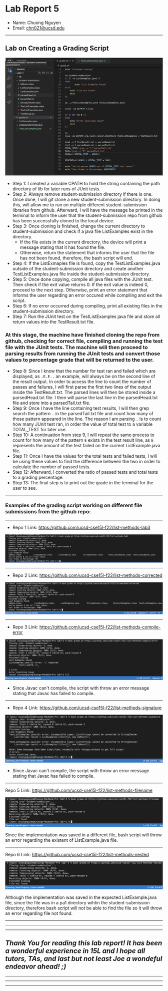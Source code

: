 # Lab Report 5

- Name: Chuong Nguyen
- Email: chn021@ucsd.edu
---

## Lab on Creating a Grading Script

![Image1](/Report_5_Images/Image1.png)

- Step 1: I created a variable CPATH to hold the string containing the path directory of lib for later runs of JUnit tests.
- Step 2: Always remove student-submission directory if there is one. Once done, I will git clone a new student-submission directory. In doing this, will allow me to run on multiple different student-submission libraries from github. Afterward, I will have the message be printed in the terminal to inform the user that the student-submission repo from github has been successfully cloned to the local device.
- Step 3: Once cloning is finished, change the current directory to student-submission and check if a java file ListExamples exist in the directory.
    - If the file exists in the current directory, the device will print a message stating that it has found the file.
    - Otherwise, return the statement that informs the user that the file has not been found, therefore, the bash script will end.
- Step 4: If the ListExmaples file is found, copy the TestListExamples.java outside of the student-submission directory and create another TestListExamples.java file inside the student-submission directory.
- Step 5: Once done copying, compile all java files with the JUnit test. Then check if the exit value returns 0. If the exit value is indeed 0, proceed to the next step. Otherwise, print an error statement that informs the user regarding an error occured while compiling and exit the script.
- Step 6: If no error occurred during compiling, print all existing files in the student-submission directory. 
- Step 7: Run the JUnit test on the TestListExamples java file and store all return values into the TestResult.txt file.

### At this stage, the machine have finished cloning the repo from github, checking for correct file, compiling and running the test file with the JUnit tests. The machine will then proceed to parsing results from running the JUnit tests and convert those values to percentage grade that will be returned to the user.

- Step 8: Since I know that the number for test ran and failed which are displayed, as ```.E.E..``` an example, will always be on the second line of the result output. In order to access the line to count the number of passes and failures, I will first parse the first two lines of the output inside the TestResult.txt. The parsed lines will then be stored inside a parsedHead.txt file. I then will parse the last line in the parsedHead.txt file and store into a parsedTail.txt file.
- Step 9: Once I have the line containing test results, I will then grep search the pattern ```.``` in the parsedTail.txt file and count how many of those pattern appeared in the line. The reason I am parsing ```.``` is to count how many JUnit test ran, in order the value of total test to a variable TOTAL_TEST for later use.
- Step 10: A continuation from step 9, I will repeat the same process to count for how many of the pattern ```E``` exists in the test result line, as ```E``` represents the amount of the test failed on the current ListExample.java file.
- Step 11: Once I have the values for the total tests and failed tests, I will be using these values to find the difference between the two in order to calculate the number of passed tests.
- Step 12: Afterward, I converted the ratio of passed tests and total tests to a grading percentage.
- Step 13: The final step is to print out the grade in the terminal for the user to see.
---

### Examples of the grading script working on different file submissions from the github repo:

---

- Repo 1 Link: https://github.com/ucsd-cse15l-f22/list-methods-lab3

![Image2](/Report_5_Images/Image2.png)

---

- Repo 2 Link: https://github.com/ucsd-cse15l-f22/list-methods-corrected

![Image3](/Report_5_Images/Image3.png)

---
- Repo 3 Link: https://github.com/ucsd-cse15l-f22/list-methods-compile-error

![Image4](/Report_5_Images/Image4.png)

- Since Javac can't compile, the script with throw an error message stating that Javac has failed to compile.
---

- Repo 4 Link: https://github.com/ucsd-cse15l-f22/list-methods-signature

![Image5](/Report_5_Images/Image5.png)

- Since Javac can't compile, the script with throw an error message stating that Javac has failed to compile.

---

Repo 5 Link: https://github.com/ucsd-cse15l-f22/list-methods-filename

![Image6](/Report_5_Images/Image6.png)

Since the implementation was saved in a different file, bash script will throw an error regarding the existent of ListExample.java file.

---

Repo 6 Link: https://github.com/ucsd-cse15l-f22/list-methods-nested

![Image7](/Report_5_Images/Image7.png)

Although the implementation was saved in the expected ListExample.java file, since the file was in a pa1 directory wihtin the student-submission directory, therefore bash script will not be able to find the file so it will throw an error regarding file not found.

---
---
---

## *Thank You for reading this lab report! It has been a wonderful experience in 15L and I hope all tutors, TAs, and last but not least Joe a wondeful endeavor ahead! ;)*

---
---
---
